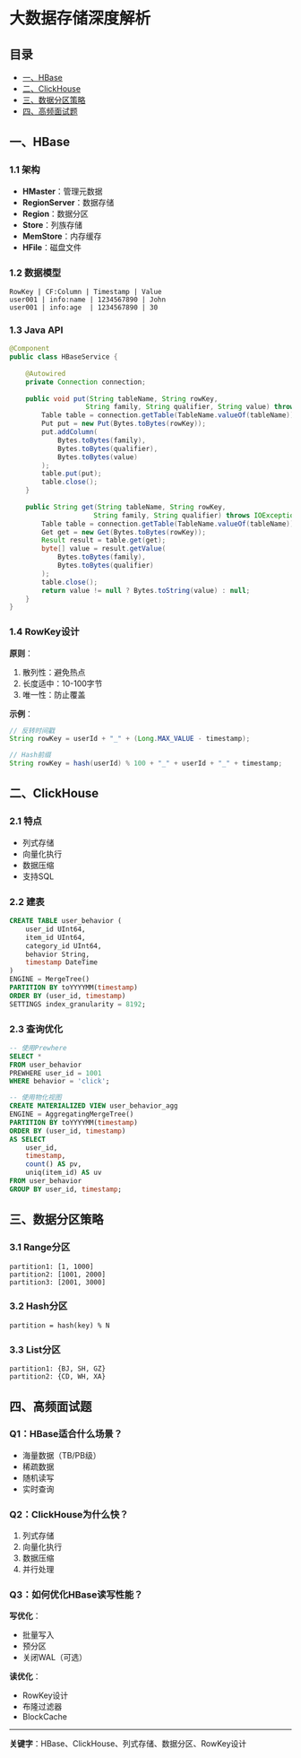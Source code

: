 # 大数据存储深度解析

## 目录
- [一、HBase](#一hbase)
- [二、ClickHouse](#二clickhouse)
- [三、数据分区策略](#三数据分区策略)
- [四、高频面试题](#四高频面试题)

## 一、HBase

### 1.1 架构

- **HMaster**：管理元数据
- **RegionServer**：数据存储
- **Region**：数据分区
- **Store**：列族存储
- **MemStore**：内存缓存
- **HFile**：磁盘文件

### 1.2 数据模型

```
RowKey | CF:Column | Timestamp | Value
user001 | info:name | 1234567890 | John
user001 | info:age  | 1234567890 | 30
```

### 1.3 Java API

```java
@Component
public class HBaseService {
    
    @Autowired
    private Connection connection;
    
    public void put(String tableName, String rowKey, 
                   String family, String qualifier, String value) throws IOException {
        Table table = connection.getTable(TableName.valueOf(tableName));
        Put put = new Put(Bytes.toBytes(rowKey));
        put.addColumn(
            Bytes.toBytes(family),
            Bytes.toBytes(qualifier),
            Bytes.toBytes(value)
        );
        table.put(put);
        table.close();
    }
    
    public String get(String tableName, String rowKey, 
                     String family, String qualifier) throws IOException {
        Table table = connection.getTable(TableName.valueOf(tableName));
        Get get = new Get(Bytes.toBytes(rowKey));
        Result result = table.get(get);
        byte[] value = result.getValue(
            Bytes.toBytes(family),
            Bytes.toBytes(qualifier)
        );
        table.close();
        return value != null ? Bytes.toString(value) : null;
    }
}
```

### 1.4 RowKey设计

**原则**：
1. 散列性：避免热点
2. 长度适中：10-100字节
3. 唯一性：防止覆盖

**示例**：
```java
// 反转时间戳
String rowKey = userId + "_" + (Long.MAX_VALUE - timestamp);

// Hash前缀
String rowKey = hash(userId) % 100 + "_" + userId + "_" + timestamp;
```

## 二、ClickHouse

### 2.1 特点

- 列式存储
- 向量化执行
- 数据压缩
- 支持SQL

### 2.2 建表

```sql
CREATE TABLE user_behavior (
    user_id UInt64,
    item_id UInt64,
    category_id UInt64,
    behavior String,
    timestamp DateTime
)
ENGINE = MergeTree()
PARTITION BY toYYYYMM(timestamp)
ORDER BY (user_id, timestamp)
SETTINGS index_granularity = 8192;
```

### 2.3 查询优化

```sql
-- 使用Prewhere
SELECT *
FROM user_behavior
PREWHERE user_id = 1001
WHERE behavior = 'click';

-- 使用物化视图
CREATE MATERIALIZED VIEW user_behavior_agg
ENGINE = AggregatingMergeTree()
PARTITION BY toYYYYMM(timestamp)
ORDER BY (user_id, timestamp)
AS SELECT
    user_id,
    timestamp,
    count() AS pv,
    uniq(item_id) AS uv
FROM user_behavior
GROUP BY user_id, timestamp;
```

## 三、数据分区策略

### 3.1 Range分区

```
partition1: [1, 1000]
partition2: [1001, 2000]
partition3: [2001, 3000]
```

### 3.2 Hash分区

```
partition = hash(key) % N
```

### 3.3 List分区

```
partition1: {BJ, SH, GZ}
partition2: {CD, WH, XA}
```

## 四、高频面试题

### Q1：HBase适合什么场景？

- 海量数据（TB/PB级）
- 稀疏数据
- 随机读写
- 实时查询

### Q2：ClickHouse为什么快？

1. 列式存储
2. 向量化执行
3. 数据压缩
4. 并行处理

### Q3：如何优化HBase读写性能？

**写优化**：
- 批量写入
- 预分区
- 关闭WAL（可选）

**读优化**：
- RowKey设计
- 布隆过滤器
- BlockCache

---

**关键字**：HBase、ClickHouse、列式存储、数据分区、RowKey设计


